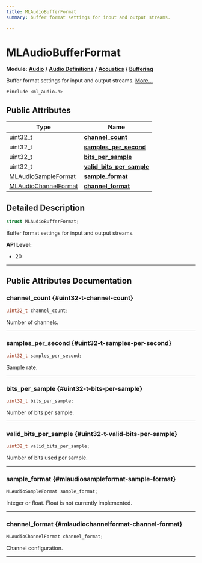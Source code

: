 ```yaml
---
title: MLAudioBufferFormat
summary: buffer format settings for input and output streams. 

---
```


# MLAudioBufferFormat

**Module:** **[Audio](/versioned_docs/version-03-Jan-2023/api-ref/api/Modules/group___audio/group___audio.md)** **/** **[Audio Definitions](/versioned_docs/version-03-Jan-2023/api-ref/api/Modules/group___audio/group___audio_defs/group___audio_defs.md)** **/** **[Acoustics](/versioned_docs/version-03-Jan-2023/api-ref/api/Modules/group___audio/group___audio_defs/group___def_acoustics/group___def_acoustics.md)** **/** **[Buffering](/versioned_docs/version-03-Jan-2023/api-ref/api/Modules/group___audio/group___audio_defs/group___def_acoustics/group___def_buffering.md)**



Buffer format settings for input and output streams.  [More...](#detailed-description)


`#include <ml_audio.h>`

## Public Attributes

| Type           | Name           |
| -------------- | -------------- |
| uint32_t | **[channel_count](/versioned_docs/version-03-Jan-2023/api-ref/api/Modules/group___audio/group___audio_defs/group___audio_defs.md#uint32-t-channel-count)**  |
| uint32_t | **[samples_per_second](/versioned_docs/version-03-Jan-2023/api-ref/api/Modules/group___audio/group___audio_defs/group___audio_defs.md#uint32-t-samples-per-second)**  |
| uint32_t | **[bits_per_sample](/versioned_docs/version-03-Jan-2023/api-ref/api/Modules/group___audio/group___audio_defs/group___audio_defs.md#uint32-t-bits-per-sample)**  |
| uint32_t | **[valid_bits_per_sample](/versioned_docs/version-03-Jan-2023/api-ref/api/Modules/group___audio/group___audio_defs/group___audio_defs.md#uint32-t-valid-bits-per-sample)**  |
| [MLAudioSampleFormat](/versioned_docs/version-03-Jan-2023/api-ref/api/Modules/group___audio/group___audio_defs/group___def_acoustics/group___def_buffering.md#enums-mlaudiosampleformat) | **[sample_format](/versioned_docs/version-03-Jan-2023/api-ref/api/Modules/group___audio/group___audio_defs/group___audio_defs.md#mlaudiosampleformat-sample-format)**  |
| [MLAudioChannelFormat](/versioned_docs/version-03-Jan-2023/api-ref/api/Modules/group___audio/group___audio_defs/group___def_acoustics/group___def_buffering.md#enums-mlaudiochannelformat) | **[channel_format](/versioned_docs/version-03-Jan-2023/api-ref/api/Modules/group___audio/group___audio_defs/group___audio_defs.md#mlaudiochannelformat-channel-format)**  |

## Detailed Description

```cpp
struct MLAudioBufferFormat;
```

Buffer format settings for input and output streams. 




**API Level:**
  * 20 




-----------
## Public Attributes Documentation

### channel_count {#uint32-t-channel-count}

```cpp
uint32_t channel_count;
```


Number of channels. 





-----------

### samples_per_second {#uint32-t-samples-per-second}

```cpp
uint32_t samples_per_second;
```


Sample rate. 





-----------

### bits_per_sample {#uint32-t-bits-per-sample}

```cpp
uint32_t bits_per_sample;
```


Number of bits per sample. 





-----------

### valid_bits_per_sample {#uint32-t-valid-bits-per-sample}

```cpp
uint32_t valid_bits_per_sample;
```


Number of bits used per sample. 





-----------

### sample_format {#mlaudiosampleformat-sample-format}

```cpp
MLAudioSampleFormat sample_format;
```


Integer or float. Float is not currently implemented. 





-----------

### channel_format {#mlaudiochannelformat-channel-format}

```cpp
MLAudioChannelFormat channel_format;
```


Channel configuration. 





-----------

